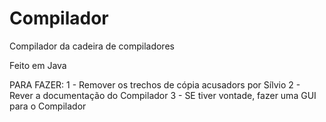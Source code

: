 # Compilador
Compilador da cadeira de compiladores

Feito em Java

PARA FAZER:
1 - Remover os trechos de cópia acusadors por Sílvio
2 - Rever a documentação do Compilador
3 - SE tiver vontade, fazer uma GUI para o Compilador
